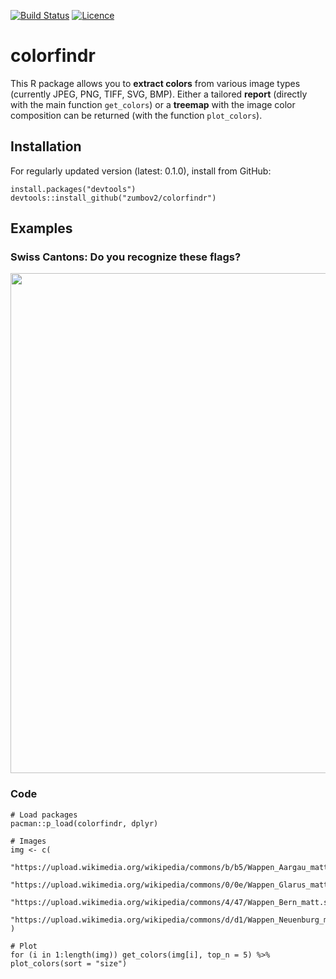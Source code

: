 [![Build Status](https://travis-ci.org/zumbov2/colorfindr.svg?branch=master)](https://travis-ci.org/zumbov2/colorfindr)
[![Licence](https://img.shields.io/badge/licence-GPL--3-blue.svg)](https://www.gnu.org/licenses/gpl-3.0.en.html)

# colorfindr
This R package allows you to **extract colors** from various image types (currently JPEG, PNG, TIFF, SVG, BMP). Either a tailored **report** (directly with the main function `get_colors`) or a **treemap** with the image color composition can be returned (with the function `plot_colors`).

## Installation
For regularly updated version (latest: 0.1.0), install from GitHub:
```
install.packages("devtools")
devtools::install_github("zumbov2/colorfindr")
```

## Examples
### Swiss Cantons: Do you recognize these flags?
<img src="https://raw.githubusercontent.com/zumbov2/colorfindr/master/img/kt.png" width="800">

### Code
```
# Load packages
pacman::p_load(colorfindr, dplyr)

# Images
img <- c(
  "https://upload.wikimedia.org/wikipedia/commons/b/b5/Wappen_Aargau_matt.svg",
  "https://upload.wikimedia.org/wikipedia/commons/0/0e/Wappen_Glarus_matt.svg",
  "https://upload.wikimedia.org/wikipedia/commons/4/47/Wappen_Bern_matt.svg",
  "https://upload.wikimedia.org/wikipedia/commons/d/d1/Wappen_Neuenburg_matt.svg"
)

# Plot
for (i in 1:length(img)) get_colors(img[i], top_n = 5) %>% plot_colors(sort = "size")
```
